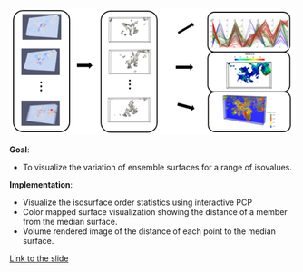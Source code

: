 ![Variations of Ensemble Isosurfaces](images/2017-3-13/vis_variations.png)

**Goal**: 

- To visualize the variation of ensemble surfaces for a range of isovalues.

**Implementation**: 

- Visualize the isosurface order statistics using interactive PCP
- Color mapped surface visualization showing the distance of a member from the
  median surface.  
- Volume rendered image of the distance of each point to the median surface. 

[Link to the slide](files/2017-3-13/vis_variations.pptx)
